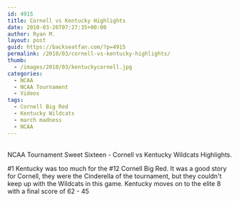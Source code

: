 ```yaml
---
id: 4915
title: Cornell vs Kentucky Highlights
date: 2010-03-26T07:27:35+00:00
author: Ryan M.
layout: post
guid: https://backseatfan.com/?p=4915
permalink: /2010/03/cornell-vs-kentucky-highlights/
thumb:
  - /images/2010/03/kentuckycornell.jpg
categories:
  - NCAA
  - NCAA Tournament
  - Videos
tags:
  - Cornell Big Red
  - Kentucky Wildcats
  - march madness
  - NCAA
---
```


<div class="entry">
  <p>
    <br /> NCAA Tournament Sweet Sixteen - Cornell vs Kentucky Wildcats Highlights.
  </p>

  <p>
    #1 Kentucky was too much for the #12 Cornell Big Red. It was a good story for Cornell, they were the Cinderella of the tournament, but they couldn't keep up with the Wildcats in this game. Kentucky moves on to the elite 8 with a final score of 62 - 45
  </p>
</div>
